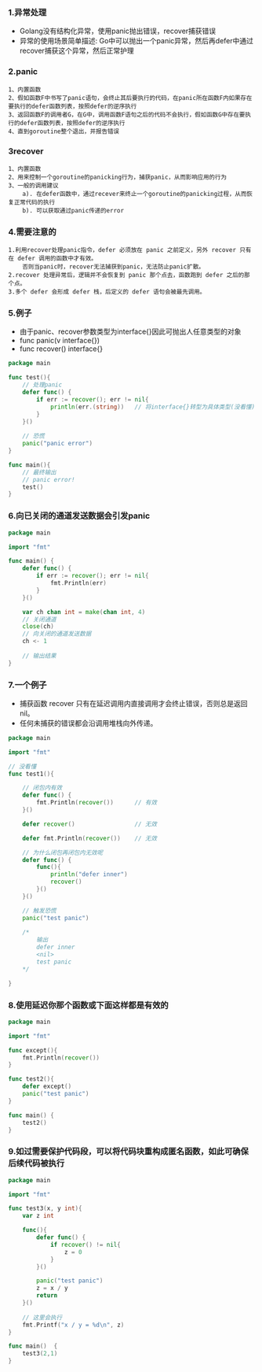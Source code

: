 ### 1.异常处理
- Golang没有结构化异常，使用panic抛出错误，recover捕获错误
- 异常的使用场景简单描述: Go中可以抛出一个panic异常，然后再defer中通过recover捕获这个异常，然后正常护理

### 2.panic
```
1、内置函数
2、假如函数F中书写了panic语句，会终止其后要执行的代码，在panic所在函数F内如果存在要执行的defer函数列表，按照defer的逆序执行
3、返回函数F的调用者G，在G中，调用函数F语句之后的代码不会执行，假如函数G中存在要执行的defer函数列表，按照defer的逆序执行
4、直到goroutine整个退出，并报告错误
```

### 3recover
```
1、内置函数
2、用来控制一个goroutine的panicking行为，捕获panic，从而影响应用的行为
3、一般的调用建议
    a). 在defer函数中，通过recever来终止一个goroutine的panicking过程，从而恢复正常代码的执行
    b). 可以获取通过panic传递的error
```

### 4.需要注意的
```
1.利用recover处理panic指令，defer 必须放在 panic 之前定义，另外 recover 只有在 defer 调用的函数中才有效。
    否则当panic时，recover无法捕获到panic，无法防止panic扩散。
2.recover 处理异常后，逻辑并不会恢复到 panic 那个点去，函数跑到 defer 之后的那个点。
3.多个 defer 会形成 defer 栈，后定义的 defer 语句会被最先调用。
```

### 5.例子
- 由于panic、recover参数类型为interface{}因此可抛出人任意类型的对象
- func panic(v interface{})
- func recover() interface{}
```go
package main

func test(){
    // 处理panic
	defer func() {
		if err := recover(); err != nil{
			println(err.(string))	// 将interface{}转型为具体类型(没看懂)
		}
	}()
    
	// 恐慌
	panic("panic error")
}

func main(){
	// 最终输出
	// panic error!
	test()
}
```

### 6.向已关闭的通道发送数据会引发panic
```go
package main

import "fmt"

func main() {
	defer func() {
		if err := recover(); err != nil{
			fmt.Println(err)
		}
	}()

	var ch chan int = make(chan int, 4)
	// 关闭通道
	close(ch)
	// 向关闭的通道发送数据
	ch <- 1
    
    // 输出结果
}
```

### 7.一个例子
- 捕获函数 recover 只有在延迟调用内直接调用才会终止错误，否则总是返回 nil。
- 任何未捕获的错误都会沿调用堆栈向外传递。
```go
package main

import "fmt"

// 没看懂
func test1(){

	// 闭包内有效
	defer func() {
		fmt.Println(recover())		// 有效
	}()

	defer recover()					// 无效

	defer fmt.Println(recover())	// 无效

	// 为什么闭包再闭包内无效呢
	defer func() {
		func(){
			println("defer inner")
			recover()
		}()
	}()

	// 触发恐慌
	panic("test panic")
    
    /*
        输出
        defer inner
        <nil>
        test panic
    */

}
```

### 8.使用延迟你那个函数或下面这样都是有效的
```go
package main

import "fmt"

func except(){
	fmt.Println(recover())
}

func test2(){
	defer except()
	panic("test panic")
}

func main() {
	test2()
}
```

### 9.如过需要保护代码段，可以将代码块重构成匿名函数，如此可确保后续代码被执行
```go
package main

import "fmt"

func test3(x, y int){
	var z int

	func(){
		defer func() {
			if recover() != nil{
				z = 0
			}
		}()

		panic("test panic")
		z = x / y
		return
	}()
    
    // 这里会执行
	fmt.Printf("x / y = %d\n", z)
}

func main()  {
	test3(2,1)
}
```